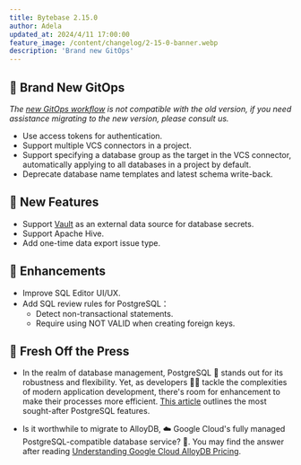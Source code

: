 ```yaml
---
title: Bytebase 2.15.0
author: Adela
updated_at: 2024/4/11 17:00:00
feature_image: /content/changelog/2-15-0-banner.webp
description: 'Brand new GitOps'
---
```


## 🔔 Brand New GitOps

_The [new GitOps workflow](https://docs.bytebase.com/vcs-integration/overview/) is not compatible with the old version, if you need assistance migrating to the new version, please consult us._

- Use access tokens for authentication.
- Support multiple VCS connectors in a project.
- Support specifying a database group as the target in the VCS connector, automatically applying to all databases in a project by default.
- Deprecate database name templates and latest schema write-back.

## 🚀 New Features

- Support [Vault](https://docs.bytebase.com/get-started/instance/#hashicorp-vault) as an external data source for database secrets.
- Support Apache Hive.
- Add one-time data export issue type.

## 🎄 Enhancements

- Improve SQL Editor UI/UX.
- Add SQL review rules for PostgreSQL：
  - Detect non-transactional statements.
  - Require using NOT VALID when creating foreign keys.

## 📰 Fresh Off the Press

- In the realm of database management, PostgreSQL 🐘 stands out for its robustness and flexibility. Yet, as developers 🧑‍💻 tackle the complexities of modern application development, there's room for enhancement to make their processes more efficient. [This article](/blog/features-i-wish-postgres-had/) outlines the most sought-after PostgreSQL features.

- Is it worthwhile to migrate to AlloyDB, ☁️ Google Cloud's fully managed PostgreSQL-compatible database service? 🧐. You may find the answer after reading [Understanding Google Cloud AlloyDB Pricing](/blog/understanding-google-alloydb-pricing/).

<IncludeBlock url="/docs/get-started/install/install-upgrade"></IncludeBlock>

